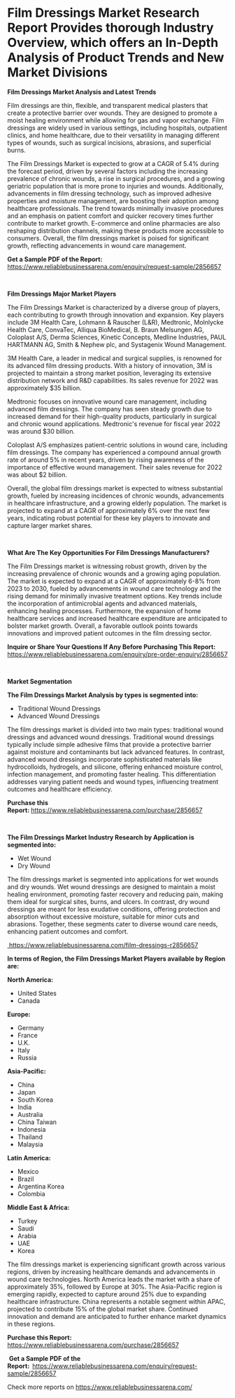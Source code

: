 <p><h1>Film Dressings Market Research Report Provides thorough Industry Overview, which offers an In-Depth Analysis of Product Trends and New Market Divisions</h1></p><p><strong>Film Dressings Market Analysis and Latest Trends</strong></p>
<p><p>Film dressings are thin, flexible, and transparent medical plasters that create a protective barrier over wounds. They are designed to promote a moist healing environment while allowing for gas and vapor exchange. Film dressings are widely used in various settings, including hospitals, outpatient clinics, and home healthcare, due to their versatility in managing different types of wounds, such as surgical incisions, abrasions, and superficial burns.</p><p>The Film Dressings Market is expected to grow at a CAGR of 5.4% during the forecast period, driven by several factors including the increasing prevalence of chronic wounds, a rise in surgical procedures, and a growing geriatric population that is more prone to injuries and wounds. Additionally, advancements in film dressing technology, such as improved adhesive properties and moisture management, are boosting their adoption among healthcare professionals. The trend towards minimally invasive procedures and an emphasis on patient comfort and quicker recovery times further contribute to market growth. E-commerce and online pharmacies are also reshaping distribution channels, making these products more accessible to consumers. Overall, the film dressings market is poised for significant growth, reflecting advancements in wound care management.</p></p>
<p><strong>Get a Sample PDF of the Report:&nbsp;</strong> <a href="https://www.reliablebusinessarena.com/enquiry/request-sample/2856657?utm_campaign=3181&utm_medium=2&utm_source=Github&utm_content=ia&utm_term=12032025&utm_id=film-dressings">https://www.reliablebusinessarena.com/enquiry/request-sample/2856657</a></p>
<p>&nbsp;</p>
<p><strong>Film Dressings Major Market Players</strong></p>
<p><p>The Film Dressings Market is characterized by a diverse group of players, each contributing to growth through innovation and expansion. Key players include 3M Health Care, Lohmann & Rauscher (L&R), Medtronic, Molnlycke Health Care, ConvaTec, Alliqua BioMedical, B. Braun Melsungen AG, Coloplast A/S, Derma Sciences, Kinetic Concepts, Medline Industries, PAUL HARTMANN AG, Smith & Nephew plc, and Systagenix Wound Management.</p><p>3M Health Care, a leader in medical and surgical supplies, is renowned for its advanced film dressing products. With a history of innovation, 3M is projected to maintain a strong market position, leveraging its extensive distribution network and R&D capabilities. Its sales revenue for 2022 was approximately $35 billion.</p><p>Medtronic focuses on innovative wound care management, including advanced film dressings. The company has seen steady growth due to increased demand for their high-quality products, particularly in surgical and chronic wound applications. Medtronic's revenue for fiscal year 2022 was around $30 billion.</p><p>Coloplast A/S emphasizes patient-centric solutions in wound care, including film dressings. The company has experienced a compound annual growth rate of around 5% in recent years, driven by rising awareness of the importance of effective wound management. Their sales revenue for 2022 was about $2 billion.</p><p>Overall, the global film dressings market is expected to witness substantial growth, fueled by increasing incidences of chronic wounds, advancements in healthcare infrastructure, and a growing elderly population. The market is projected to expand at a CAGR of approximately 6% over the next few years, indicating robust potential for these key players to innovate and capture larger market shares.</p></p>
<p>&nbsp;</p>
<p><strong>What Are The Key Opportunities For Film Dressings Manufacturers?</strong></p>
<p><p>The Film Dressings market is witnessing robust growth, driven by the increasing prevalence of chronic wounds and a growing aging population. The market is expected to expand at a CAGR of approximately 6-8% from 2023 to 2030, fueled by advancements in wound care technology and the rising demand for minimally invasive treatment options. Key trends include the incorporation of antimicrobial agents and advanced materials, enhancing healing processes. Furthermore, the expansion of home healthcare services and increased healthcare expenditure are anticipated to bolster market growth. Overall, a favorable outlook points towards innovations and improved patient outcomes in the film dressing sector.</p></p>
<p><strong>Inquire or Share Your Questions If Any Before Purchasing This Report:</strong> <a href="https://www.reliablebusinessarena.com/enquiry/pre-order-enquiry/2856657?utm_campaign=3181&utm_medium=2&utm_source=Github&utm_content=ia&utm_term=12032025&utm_id=film-dressings">https://www.reliablebusinessarena.com/enquiry/pre-order-enquiry/2856657</a></p>
<p>&nbsp;</p>
<p><strong>Market Segmentation</strong></p>
<p><strong>The Film Dressings Market Analysis by types is segmented into:</strong></p>
<p><ul><li>Traditional Wound Dressings</li><li>Advanced Wound Dressings</li></ul></p>
<p><p>The film dressings market is divided into two main types: traditional wound dressings and advanced wound dressings. Traditional wound dressings typically include simple adhesive films that provide a protective barrier against moisture and contaminants but lack advanced features. In contrast, advanced wound dressings incorporate sophisticated materials like hydrocolloids, hydrogels, and silicone, offering enhanced moisture control, infection management, and promoting faster healing. This differentiation addresses varying patient needs and wound types, influencing treatment outcomes and healthcare efficiency.</p></p>
<p><strong>Purchase this Report:&nbsp;</strong><a href="https://www.reliablebusinessarena.com/purchase/2856657?utm_campaign=3181&utm_medium=2&utm_source=Github&utm_content=ia&utm_term=12032025&utm_id=film-dressings">https://www.reliablebusinessarena.com/purchase/2856657</a></p>
<p>&nbsp;</p>
<p><strong>The Film Dressings Market Industry Research by Application is segmented into:</strong></p>
<p><ul><li>Wet Wound</li><li>Dry Wound</li></ul></p>
<p><p>The film dressings market is segmented into applications for wet wounds and dry wounds. Wet wound dressings are designed to maintain a moist healing environment, promoting faster recovery and reducing pain, making them ideal for surgical sites, burns, and ulcers. In contrast, dry wound dressings are meant for less exudative conditions, offering protection and absorption without excessive moisture, suitable for minor cuts and abrasions. Together, these segments cater to diverse wound care needs, enhancing patient outcomes and comfort.</p></p>
<p><a href="https://www.reliablebusinessarena.com/film-dressings-r2856657?utm_campaign=3181&utm_medium=2&utm_source=Github&utm_content=ia&utm_term=12032025&utm_id=film-dressings">&nbsp;https://www.reliablebusinessarena.com/film-dressings-r2856657</a></p>
<p><strong>In terms of Region, the Film Dressings Market Players available by Region are:</strong></p>
<p>
    <p> <strong> North America: </strong>
        <ul>
            <li>United States</li>
            <li>Canada</li>
        </ul>
        </p> 
    <p> <strong> Europe: </strong>
        <ul>
            <li>Germany</li>
            <li>France</li>
            <li>U.K.</li>
            <li>Italy</li>
            <li>Russia</li>
        </ul>
        </p> 
    <p> <strong> Asia-Pacific: </strong>
        <ul>
            <li>China</li>
            <li>Japan</li>
            <li>South Korea</li>
            <li>India</li>
            <li>Australia</li>
            <li>China Taiwan</li>
            <li>Indonesia</li>
            <li>Thailand</li>
            <li>Malaysia</li>
        </ul>
        </p> 
    <p> <strong> Latin America: </strong>
        <ul>
            <li>Mexico</li>
            <li>Brazil</li>
            <li>Argentina Korea</li>
            <li>Colombia</li>
        </ul>
        </p> 
    <p> <strong> Middle East & Africa: </strong>
        <ul>
            <li>Turkey</li>
            <li>Saudi</li>
            <li>Arabia</li>
            <li>UAE</li>
            <li>Korea</li>
        </ul>
    </p>
    </p>
<p><p>The film dressings market is experiencing significant growth across various regions, driven by increasing healthcare demands and advancements in wound care technologies. North America leads the market with a share of approximately 35%, followed by Europe at 30%. The Asia-Pacific region is emerging rapidly, expected to capture around 25% due to expanding healthcare infrastructure. China represents a notable segment within APAC, projected to contribute 15% of the global market share. Continued innovation and demand are anticipated to further enhance market dynamics in these regions.</p></p>
<p><strong>Purchase this Report: </strong><a href="https://www.reliablebusinessarena.com/purchase/2856657?utm_campaign=3181&utm_medium=2&utm_source=Github&utm_content=ia&utm_term=12032025&utm_id=film-dressings">https://www.reliablebusinessarena.com/purchase/2856657</a></p>
<p>&nbsp;<strong>Get a Sample PDF of the Report:&nbsp;&nbsp;</strong><a href="https://www.reliablebusinessarena.com/enquiry/request-sample/2856657?utm_campaign=3181&utm_medium=2&utm_source=Github&utm_content=ia&utm_term=12032025&utm_id=film-dressings">https://www.reliablebusinessarena.com/enquiry/request-sample/2856657</a></p>
<p><strong></strong></p>
<p>Check more reports on <a href="https://www.reliablebusinessarena.com/?utm_campaign=3181&utm_medium=2&utm_source=Github&utm_content=ia&utm_term=12032025&utm_id=film-dressings">https://www.reliablebusinessarena.com/</a></p>